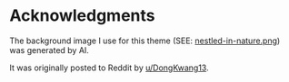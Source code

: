 # Acknowledgments

The background image I use for this theme
(SEE: [nestled-in-nature.png](./nestled-in-nature.png))
was generated by AI.

It was originally posted to Reddit by [u/DongKwang13](https://www.reddit.com/r/wallpaper/comments/190rhhz/nestled_in_nature_3840x2160/).

